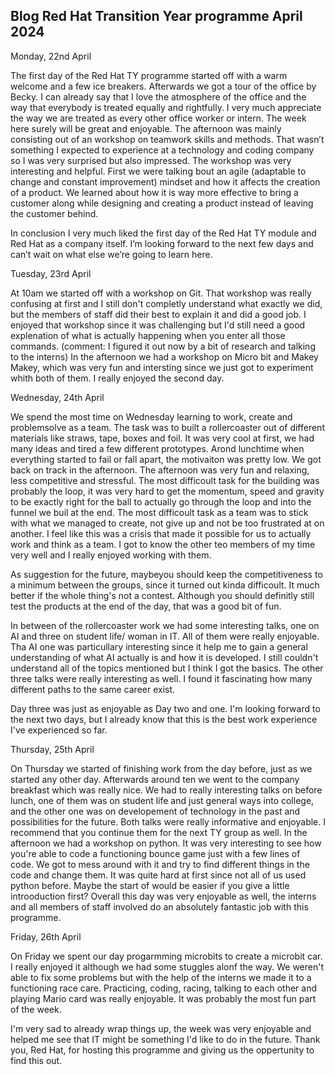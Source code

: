 ## Blog Red Hat Transition Year programme April 2024

Monday, 22nd April 

The first day of the Red Hat TY programme started off with a warm welcome and a few ice breakers. Afterwards we got a tour of the office by Becky. 
I can already say that I love the atmosphere of the office and the way that everybody is treated equally and rightfully. I very much appreciate the way we are treated as every other office worker or intern. The week here surely will be great and enjoyable.
The afternoon was mainly consisting out of an workshop on teamwork skills and methods. That wasn’t something I expected to experience at a technology and coding company so I was very surprised but also impressed. The workshop was very interesting and helpful. 
First we were talking bout an agile (adaptable to change and constant improvement) mindset and how it affects the creation of a product. We learned about how it is way more effective to bring a customer along while designing and creating a product instead of leaving the customer behind.

In conclusion I very much liked the first day of the Red Hat TY module and Red Hat as a company itself.  I’m looking forward to the next few days and can’t wait on what else we’re going to learn here.

Tuesday, 23rd April

At 10am we started off with a workshop on Git. That workshop was really confusing at first and I still don't completly understand what exactly we did, but the members of staff did their best to explain it and did a good job. I enjoyed that workshop since it was challenging but I'd still need a good explenation of what is actually happening when you enter all those commands. (comment: I figured it out now by a bit of research and talking to the interns)
In the afternoon we had a workshop on Micro bit and Makey Makey, which was very fun and intersting since we just got to experiment whith both of them. I really enjoyed the second day. 


Wednesday, 24th April

We spend the most time on Wednesday learning to work, create and problemsolve as a team. The task was to built a rollercoaster out of different materials like straws, tape, boxes and foil. It was very cool at first, we had many ideas and tired a few different prototypes. Arond lunchtime when everything started to fail or fall apart, the motivaiton was pretty low. We got back on track in the afternoon. The afternoon was very fun and relaxing, less competitive and stressful. 
The most difficoult task for the building was probably the loop, it was very hard to get the momentum, speed and gravity to be exactly right for the ball to actually go through the loop and into the funnel we buil at the end. The most difficoult task as a team was to stick with what we managed to create, not give up and not be too frustrated at on another. I feel like this was a crisis that made it possible for us to actually work and think as a team. I got to know the other teo members of my time very well and I really enjoyed working with them. 

As suggestion for the future, maybeyou should keep the competitiveness to a minimum between the groups, since it turned out kinda difficoult. It much better if the whole thing's not a contest. Although you should definitly still test the products at the end of the day, that was a good bit of fun.

In between of the rollercoaster work we had some interesting talks, one on AI and three on student life/ woman in IT. All of them were really enjoyable. Tha AI one was particullary interesting since it help me to gain a general understanding of what AI actually is and how it is developed. I still couldn't understand all of the topics mentioned but I think I got the basics. The other three talks were really interesting as well. I found it fascinating how many different paths to the same career exist. 

Day three was just as enjoyable as Day two and one. I'm looking forward to the next two days, but I already know that this is the best work experience I've experienced so far.  


Thursday, 25th April

On Thursday we started of finishing work from the day before, just as we started any other day. Afterwards around ten we went to the company breakfast which was really nice. 
We had to really interesting talks on before lunch, one of them was on student life and just general ways into college, and the other one was on developement of technology in the past and possibilities for the future. 
Both talks were really informative and enjoyable. I recommend that you continue them for the next TY group as well.
In the afternoon we had a workshop on python. It was very interesting to see how you're able to code a functioning bounce game just with a few lines of code. We got to mess around with it and try to find different things in the code and change them. It was quite hard at first since not all of us used python before. Maybe the start of would be easier if you give a little introoduction first? 
Overall this day was very enjoyable as well, the interns and all members of staff involved do an absolutely fantastic job with this programme. 

Friday, 26th April 

On Friday we spent our day progarmming microbits to create a microbit car. I really enjoyed it although we had some stuggles alonf the way. We weren't able to fix some problems but with the help of the interns we made it to a functioning race care. Practicing, coding, racing, talking to each other and playing Mario card was really enjoyable. It was probably the most fun part of the week. 

I'm very sad to already wrap things up, the week was very enjoyable and helped me see that IT might be something I'd like to do in the future. Thank you, Red Hat, for hosting this programme and giving us the oppertunity to find this out. 


